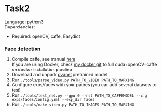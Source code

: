 # Task2
Language: python3 \
Dependencies:
* Required: openCV, caffe, Easydict

### Face detection
1. Compile caffe, see manual [here](http://caffe.berkeleyvision.org/installation.html) \
   If you are using Docker, check [my docker git](https://github.com/abelyaev-vmk/admin/tree/master/dockerfiles) to full cuda+openCV+caffe on docker installation pipeline
2. Download and unpack [pvanet](https://drive.google.com/open?id=0Bwbjnpfi3crQcXpkdFVSdS12VE0) pretrained model
3. Run ```./tools/parse_video.py PATH_TO_VIDEO PATH_TO_MARKING```
4. Configure exps/faces with your pathes (you can add several datasets to test)
5. Run ```./tools/test_net.py --gpu 0 --net PATH_TO_CAFFEMODEL --cfg exps/faces/config.yaml --exp_dir faces```
6. Run ```./tools/make_video.py PATH_TO_IMAGES PATH_TO_MARKING```
